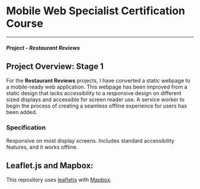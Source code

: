 # Mobile Web Specialist Certification Course
---
#### _Project - Restaurant Reviews_

## Project Overview: Stage 1

For the **Restaurant Reviews** projects, I have converted a static webpage to a mobile-ready web application. This webpage has been improved from a static design that lacks accessibility to a responsive design on different sized displays and accessible for screen reader use. A service worker to begin the process of creating a seamless offline experience for users has been added.

### Specification

Responsive on most display screens. Includes standard accessibility features, and it works offline.

## Leaflet.js and Mapbox:

This repository uses [leafletjs](https://leafletjs.com/) with [Mapbox](https://www.mapbox.com/).

